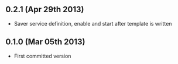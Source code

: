 0.2.1 (Apr 29th 2013)
---------------------

* Saver service definition, enable and start after template is written

0.1.0 (Mar 05th 2013)
------------------

* First committed version 
